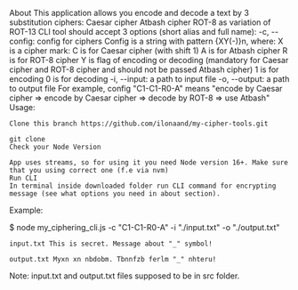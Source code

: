 About
This application allows you encode and decode a text by 3 substitution ciphers:
    Caesar cipher
    Atbash cipher
    ROT-8 as variation of ROT-13
CLI tool should accept 3 options (short alias and full name):
    -c, --config: config for ciphers Config is a string with pattern {XY(-)}n, where:
    X is a cipher mark:
        C is for Caesar cipher (with shift 1)
        A is for Atbash cipher
        R is for ROT-8 cipher
    Y is flag of encoding or decoding (mandatory for Caesar cipher and ROT-8 cipher and should not be passed Atbash cipher)
        1 is for encoding
        0 is for decoding
    -i, --input: a path to input file
    -o, --output: a path to output file
For example, config "C1-C1-R0-A" means "encode by Caesar cipher => encode by Caesar cipher => decode by ROT-8 => use Atbash"
Usage:

    Clone this branch https://github.com/ilonaand/my-cipher-tools.git

    git clone 
    Check your Node Version

    App uses streams, so for using it you need Node version 16+. Make sure that you using correct one (f.e via nvm)
    Run CLI
    In terminal inside downloaded folder run CLI command for encrypting message (see what options you need in about section).

Example:

$ node my_ciphering_cli.js -c "C1-C1-R0-A" -i "./input.txt" -o "./output.txt"

    input.txt This is secret. Message about "_" symbol!

    output.txt Myxn xn nbdobm. Tbnnfzb ferlm "_" nhteru!
Note: input.txt and output.txt files supposed to be in src folder.
